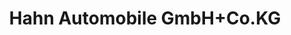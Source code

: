 ---
title: "Hahn Automobile GmbH+Co.KG"
url: /fellbach/hahn-automobile-gmbh-co-kg/
shop: Autohaus
---